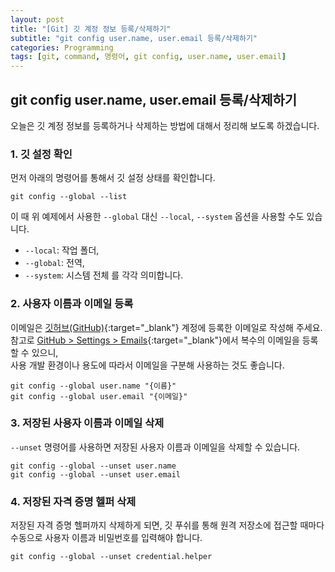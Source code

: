 ```yaml
---
layout: post
title: "[Git] 깃 계정 정보 등록/삭제하기"
subtitle: "git config user.name, user.email 등록/삭제하기"
categories: Programming
tags: [git, command, 명령어, git config, user.name, user.email]
---
```


## git config user.name, user.email 등록/삭제하기 

오늘은 깃 계정 정보를 등록하거나 삭제하는 방법에 대해서 정리해 보도록 하겠습니다. 


### 1. 깃 설정 확인 
  
먼저 아래의 명령어를 통해서 깃 설정 상태를 확인합니다.   
  
```Shell
git config --global --list 
```

이 때 위 예제에서 사용한 `--global` 대신 `--local`, `--system` 옵션을 사용할 수도 있습니다. 
- `--local`: 작업 폴더,  
- `--global`: 전역,  
- `--system`: 시스템 전체 를 각각 의미합니다.     
  
  
  
### 2. 사용자 이름과 이메일 등록 
  
이메일은 [깃허브(GitHub)](https://github.com/){:target="_blank"} 계정에 등록한 이메일로 작성해 주세요.   
참고로 [GitHub > Settings > Emails](https://github.com/settings/emails){:target="_blank"}에서 복수의 이메일을 등록할 수 있으니,  
사용 개발 환경이나 용도에 따라서 이메일을 구분해 사용하는 것도 좋습니다.  
  
```Shell
git config --global user.name "{이름}"
git config --global user.email "{이메일}"
```
   
  
### 3. 저장된 사용자 이름과 이메일 삭제 
  
`--unset` 명령어를 사용하면 저장된 사용자 이름과 이메일을 삭제할 수 있습니다. 

```Shell
git config --global --unset user.name
git config --global --unset user.email
```
  
  
### 4. 저장된 자격 증명 헬퍼 삭제 
  
저장된 자격 증명 헬퍼까지 삭제하게 되면, 깃 푸쉬를 통해 원격 저장소에 접근할 때마다 수동으로 사용자 이름과 비밀번호를 입력해야 합니다.
  
```Shell
git config --global --unset credential.helper
```
  
  
